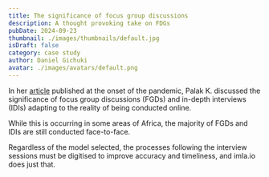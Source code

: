 ```yaml
---
title: The significance of focus group discussions
description: A thought provoking take on FDGs
pubDate: 2024-09-23
thumbnail: ./images/thumbnails/default.jpg
isDraft: false
category: case study
author: Daniel Gichuki
avatar: ./images/avatars/default.png
---
```


In her [article](https://lnkd.in/dgNRTaqZ) published at the onset of the pandemic, Palak K. discussed the significance of focus group discussions (FGDs) and in-depth interviews (IDIs) adapting to the reality of being conducted online.

While this is occurring in some areas of Africa, the majority of FGDs and IDIs are still conducted face-to-face.

Regardless of the model selected, the processes following the interview sessions must be digitised to improve accuracy and timeliness, and imla.io does just that.
